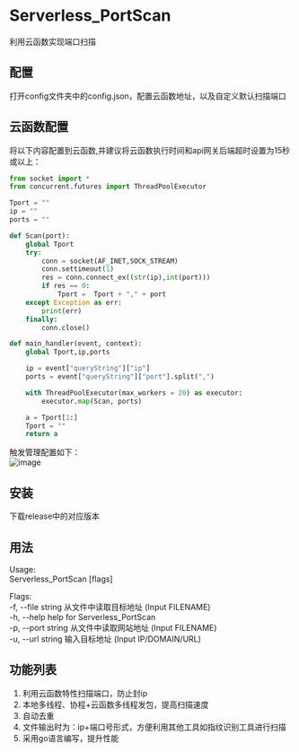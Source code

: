 # Serverless_PortScan  
利用云函数实现端口扫描

## 配置
打开config文件夹中的config.json，配置云函数地址，以及自定义默认扫描端口

## 云函数配置  
将以下内容配置到云函数,并建议将云函数执行时间和api网关后端超时设置为15秒或以上：

```python
from socket import *
from concurrent.futures import ThreadPoolExecutor

Tport = ""
ip = ""
ports = ""

def Scan(port):
    global Tport
    try:
        conn = socket(AF_INET,SOCK_STREAM)
        conn.settimeout(1)
        res = conn.connect_ex((str(ip),int(port)))
        if res == 0:
            Tport =  Tport + "," + port
    except Exception as err:
        print(err)
    finally:
        conn.close()

def main_handler(event, context):
    global Tport,ip,ports

    ip = event["queryString"]["ip"]
    ports = event["queryString"]["port"].split(",")

    with ThreadPoolExecutor(max_workers = 20) as executor:
        executor.map(Scan, ports)

    a = Tport[1:]
    Tport = ""
    return a
```

触发管理配置如下：  
![image](https://github.com/shadowabi/Serverless_PortScan/assets/50265741/899e0445-dd7c-4c2b-9bdd-26c248fa0eb6)


## 安装
下载release中的对应版本



## 用法  
Usage:  
  Serverless_PortScan [flags]  

Flags:  
  -f, --file string   从文件中读取目标地址 (Input FILENAME)  
  -h, --help          help for Serverless_PortScan  
  -p, --port string   从文件中读取网站地址 (Input FILENAME)  
  -u, --url string    输入目标地址 (Input IP/DOMAIN/URL)  

## 功能列表

1. 利用云函数特性扫描端口，防止封ip
2. 本地多线程、协程+云函数多线程发包，提高扫描速度
3. 自动去重
4. 文件输出时为：ip+端口号形式，方便利用其他工具如指纹识别工具进行扫描
5. 采用go语言编写，提升性能
